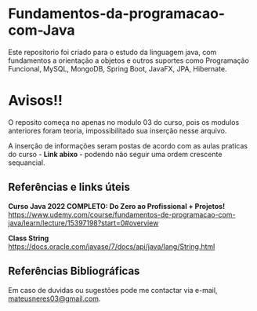 # Fundamentos-da-programacao-com-Java

Este repositorio foi criado para o estudo da linguagem java, com fundamentos a orientação a objetos e outros suportes como Programação Funcional, MySQL, MongoDB, Spring Boot, JavaFX, JPA, Hibernate.

# Avisos!!

O reposito começa no apenas no modulo 03 do curso, pois os modulos anteriores foram teoria, impossibilitado sua inserção nesse arquivo.

A inserção de informações seram postas de acordo com as aulas praticas do curso - **Link abixo** - podendo não seguir uma ordem crescente sequancial.

## **Referências e links úteis**

**Curso Java 2022 COMPLETO: Do Zero ao Profissional + Projetos!**
https://www.udemy.com/course/fundamentos-de-programacao-com-java/learn/lecture/15397198?start=0#overview

**Class String**
https://docs.oracle.com/javase/7/docs/api/java/lang/String.html

## **Referências Bibliográficas**

Em caso de duvidas ou sugestões pode me contactar via e-mail, mateusneres03@gmail.com.
